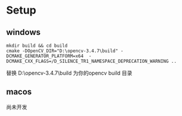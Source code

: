 # Setup

## windows
```
mkdir build && cd build
cmake -DOpenCV_DIR="D:\opencv-3.4.7\build" -DCMAKE_GENERATOR_PLATFORM=x64  -DCMAKE_CXX_FLAGS=/D_SILENCE_TR1_NAMESPACE_DEPRECATION_WARNING ..
```
替换 D:\opencv-3.4.7\build 为你的opencv build 目录

## macos 
尚未开发